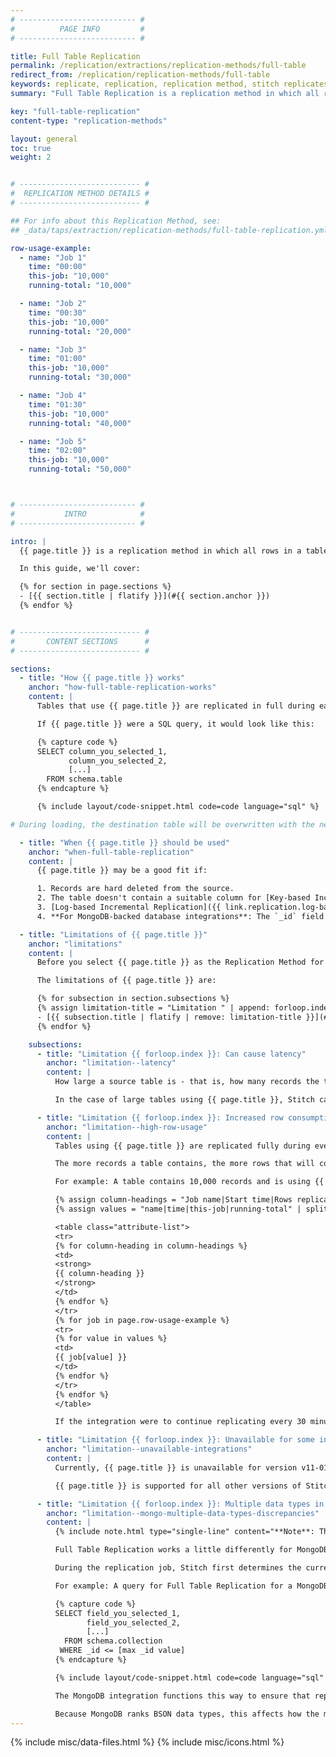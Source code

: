 ```yaml
---
# -------------------------- #
#          PAGE INFO         #
# -------------------------- #

title: Full Table Replication
permalink: /replication/extractions/replication-methods/full-table
redirect_from: /replication/replication-methods/full-table
keywords: replicate, replication, replication method, stitch replicates data
summary: "Full Table Replication is a replication method in which all rows in a table - including new, updated, and existing - are replicated during every replication job. This guide contains an overview of how Full Table Replication works, when it should be used, its limitations, and how to enable it for an integration."

key: "full-table-replication"
content-type: "replication-methods"

layout: general
toc: true
weight: 2


# --------------------------- #
#  REPLICATION METHOD DETAILS #
# --------------------------- #

## For info about this Replication Method, see:
## _data/taps/extraction/replication-methods/full-table-replication.yml

row-usage-example:
  - name: "Job 1"
    time: "00:00"
    this-job: "10,000"
    running-total: "10,000"

  - name: "Job 2"
    time: "00:30"
    this-job: "10,000"
    running-total: "20,000"

  - name: "Job 3"
    time: "01:00"
    this-job: "10,000"
    running-total: "30,000"

  - name: "Job 4"
    time: "01:30"
    this-job: "10,000"
    running-total: "40,000"

  - name: "Job 5"
    time: "02:00"
    this-job: "10,000"
    running-total: "50,000"



# -------------------------- #
#           INTRO            #
# -------------------------- #

intro: |
  {{ page.title }} is a replication method in which all rows in a table - including new, updated, and existing - are replicated during every replication job.

  In this guide, we'll cover:

  {% for section in page.sections %}
  - [{{ section.title | flatify }}](#{{ section.anchor }})
  {% endfor %}


# --------------------------- #
#       CONTENT SECTIONS      #
# --------------------------- #

sections:
  - title: "How {{ page.title }} works"
    anchor: "how-full-table-replication-works"
    content: |
      Tables that use {{ page.title }} are replicated in full during each replication job. Regardless of whether a record is new or simply modified, all records in the table will be selected for extraction.

      If {{ page.title }} were a SQL query, it would look like this:

      {% capture code %}
      SELECT column_you_selected_1,
             column_you_selected_2,
             [...]
        FROM schema.table
      {% endcapture %}

      {% include layout/code-snippet.html code=code language="sql" %}

# During loading, the destination table will be overwritten with the newly extracted data. **Note**: This doesn't apply to append-only destinations like [BigQuery]({{ link.destinations.overviews.bigquery | prepend: site.baseurl }}) or [Amazon S3 CSV]({{ link.destinations.overviews.amazon-s3 | prepend: site.baseurl }}).

  - title: "When {{ page.title }} should be used"
    anchor: "when-full-table-replication"
    content: |
      {{ page.title }} may be a good fit if:

      1. Records are hard deleted from the source.
      2. The table doesn't contain a suitable column for [Key-based Incremental Replication]({{ link.replication.key-based-rep | prepend: site.baseurl }}).
      3. [Log-based Incremental Replication]({{ link.replication.log-based-rep | prepend: site.baseurl }}) is unavailable for the source.
      4. **For MongoDB-backed database integrations**: The `_id` field contains only one data type. Refer to the [Limitations section](#limitation--mongo-multiple-data-types-discrepancies) for more info.

  - title: "Limitations of {{ page.title }}"
    anchor: "limitations"
    content: |
      Before you select {{ page.title }} as the Replication Method for a table, you should be aware of the limitations this method can have. Being aware of these limitations can help prevent data discrepancies and ensure your data is replicated in the most efficient manner possible.

      The limitations of {{ page.title }} are:

      {% for subsection in section.subsections %}
      {% assign limitation-title = "Limitation " | append: forloop.index | append: ": " %}
      - [{{ subsection.title | flatify | remove: limitation-title }}](#{{ subsection.anchor }})
      {% endfor %}

    subsections:
      - title: "Limitation {{ forloop.index }}: Can cause latency"
        anchor: "limitation--latency"
        content: |
          How large a source table is - that is, how many records the table contains - can affect how quickly Stitch is able to extract data from a source.

          In the case of large tables using {{ page.title }}, Stitch can only extract data as quickly as it is returned. This means that if a database or SaaS application returns data slowly, especially for a large table, latency in the replication process may increase. This is more probable with tables using {{ page.title }}.

      - title: "Limitation {{ forloop.index }}: Increased row consumption"
        anchor: "limitation--high-row-usage"
        content: |
          Tables using {{ page.title }} are replicated fully during every replication job, regardless of whether individual records were updated or not.

          The more records a table contains, the more rows that will count towards usage. When paired with a high [Replication Frequency](), a single table can quickly consume an entire month's row quota.

          For example: A table contains 10,000 records and is using {{ page.title }}. The integration's Replication Frequency is every 30 minutes. The table below shows the number of rows replicated for the table per job as well as the total number used since the first job:

          {% assign column-headings = "Job name|Start time|Rows replicated this job|Total rows replicated" | split: "|" %}
          {% assign values = "name|time|this-job|running-total" | split: "|" %}

          <table class="attribute-list">
          <tr>
          {% for column-heading in column-headings %}
          <td>
          <strong>
          {{ column-heading }}
          </strong>
          </td>
          {% endfor %}
          </tr>
          {% for job in page.row-usage-example %}
          <tr>
          {% for value in values %}
          <td>
          {{ job[value] }}
          </td>
          {% endfor %}
          </tr>
          {% endfor %}
          </table>

          If the integration were to continue replicating every 30 minutes until 11:59:59, this table would use 480,000 rows in 24 hours. Depending on the [Stitch plan]({{ site.pricing }}){:target="new"} you're using, this type of usage can quickly use up your row allotment.

      - title: "Limitation {{ forloop.index }}: Unavailable for some integrations"
        anchor: "limitation--unavailable-integrations"
        content: |
          Currently, {{ page.title }} is unavailable for version v11-01-2016 of Stitch's MongoDB integration. This version of MongoDB only supports [Key-based Incremental Replication]({{ link.replication.key-based-incremental | prepend: site.baseurl }}).

          {{ page.title }} is supported for all other versions of Stitch's database and SaaS integrations.

      - title: "Limitation {{ forloop.index }}: Multiple data types in the _id field can cause discrepancies (MongoDB)"
        anchor: "limitation--mongo-multiple-data-types-discrepancies"
        content: |
          {% include note.html type="single-line" content="**Note**: This applies only to MongoDB-backed database integrations." %}

          Full Table Replication works a little differently for MongoDB-backed database integrations. For MongoDB, Stitch uses the `_id` field in MongoDB collections as a pseudo-Replication Key. 

          During the replication job, Stitch first determines the current maximum value of the `_id` column. Next, Stitch queries for documents with `_id` values that are **less than or equal to** the current maximum `_id` value. 

          For example: A query for Full Table Replication for a MongoDB collection would look like this:

          {% capture code %}
          SELECT field_you_selected_1,
                 field_you_selected_2,
                 [...]
            FROM schema.collection
           WHERE _id <= [max _id value]
          {% endcapture %}

          {% include layout/code-snippet.html code=code language="sql" %}

          The MongoDB integration functions this way to ensure that replication for the table can resume if a replication job is interrupted or doesn't finish before [the extraction job time limit]({{ link.troubleshooting.database-extraction-errors | prepend: site.baseurl | append: "#time-limit" }}).

          Because MongoDB ranks BSON data types, this affects how the maximum `_id` value is determined. As a result, if multiple data types are present in the `_id` column, discrepancies may occur. Refer to the [Missing Mongo data due to multiple data types guide]({{ link.troubleshooting.mongo-multiple-data-types | prepend: site.baseurl }}) for more info and examples.
---
```

{% include misc/data-files.html %}
{% include misc/icons.html %}